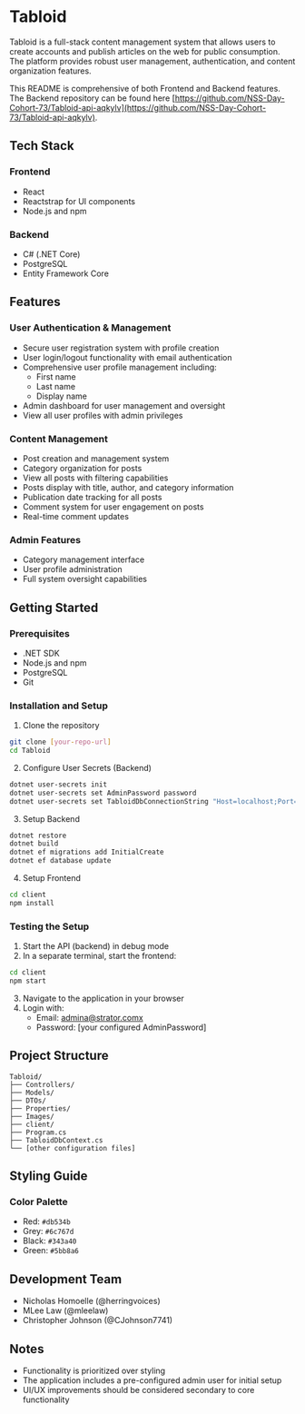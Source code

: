 # Tabloid

Tabloid is a full-stack content management system that allows users to create accounts and publish articles on the web for public consumption. The platform provides robust user management, authentication, and content organization features.

This README is comprehensive of both Frontend and Backend features. The Backend repository can be found here [https://github.com/NSS-Day-Cohort-73/Tabloid-api-aqkylv](https://github.com/NSS-Day-Cohort-73/Tabloid-api-aqkylv).

## Tech Stack

### Frontend
- React
- Reactstrap for UI components
- Node.js and npm

### Backend
- C# (.NET Core)
- PostgreSQL
- Entity Framework Core

## Features

### User Authentication & Management
- Secure user registration system with profile creation
- User login/logout functionality with email authentication
- Comprehensive user profile management including:
  - First name
  - Last name
  - Display name
- Admin dashboard for user management and oversight
- View all user profiles with admin privileges

### Content Management
- Post creation and management system
- Category organization for posts
- View all posts with filtering capabilities
- Posts display with title, author, and category information
- Publication date tracking for all posts
- Comment system for user engagement on posts
- Real-time comment updates

### Admin Features
- Category management interface
- User profile administration
- Full system oversight capabilities

## Getting Started

### Prerequisites
- .NET SDK
- Node.js and npm
- PostgreSQL
- Git

### Installation and Setup

1. Clone the repository
```bash
git clone [your-repo-url]
cd Tabloid
```

2. Configure User Secrets (Backend)
```bash
dotnet user-secrets init
dotnet user-secrets set AdminPassword password
dotnet user-secrets set TabloidDbConnectionString "Host=localhost;Port=5432;Username=postgres;Password=password;Database=Tabloid"
```

3. Setup Backend
```bash
dotnet restore
dotnet build
dotnet ef migrations add InitialCreate
dotnet ef database update
```

4. Setup Frontend
```bash
cd client
npm install
```

### Testing the Setup

1. Start the API (backend) in debug mode
2. In a separate terminal, start the frontend:
```bash
cd client
npm start
```
3. Navigate to the application in your browser
4. Login with:
   - Email: admina@strator.comx
   - Password: [your configured AdminPassword]

## Project Structure
```
Tabloid/
├── Controllers/
├── Models/
├── DTOs/
├── Properties/
├── Images/
├── client/
├── Program.cs
├── TabloidDbContext.cs
└── [other configuration files]
```

## Styling Guide

### Color Palette
- Red: `#db534b`
- Grey: `#6c767d`
- Black: `#343a40`
- Green: `#5bb8a6`

## Development Team
- Nicholas Homoelle (@herringvoices)
- MLee Law (@mleelaw)
- Christopher Johnson (@CJohnson7741)



## Notes

- Functionality is prioritized over styling
- The application includes a pre-configured admin user for initial setup
- UI/UX improvements should be considered secondary to core functionality